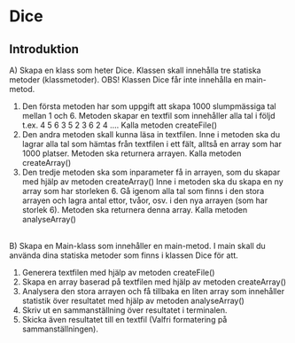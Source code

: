 # Dice
## Introduktion
A) Skapa en klass som heter Dice.
Klassen skall innehålla tre statiska metoder (klassmetoder).
OBS! Klassen Dice får inte innehålla en main-metod.
1. Den första metoden har som uppgift att skapa 1000 slumpmässiga tal mellan 1 och 6.
Metoden skapar en textfil som innehåller alla tal i följd t.ex. 4 5 6 3 5 2 3 6 2 4 ….
Kalla metoden createFile()
2. Den andra metoden skall kunna läsa in textfilen.
Inne i metoden ska du lagrar alla tal som hämtas från textfilen i ett fält,
alltså en array som har 1000 platser.
Metoden ska returnera arrayen.
Kalla metoden createArray()
3. Den tredje metoden ska som inparameter få in arrayen,
som du skapar med hjälp av metoden createArray()
Inne i metoden ska du skapa en ny array som har storleken 6.
Gå igenom alla tal som finns i den stora arrayen och lagra antal
ettor, tvåor, osv. i den nya arrayen (som har storlek 6).
Metoden ska returnera denna array.
Kalla metoden analyseArray() </br></br>


B) Skapa en Main-klass som innehåller en main-metod.
I main skall du använda dina statiska metoder som finns i klassen Dice för att.
1. Generera textfilen med hjälp av metoden createFile()
2. Skapa en array baserad på textfilen med hjälp av metoden createArray()
3. Analysera den stora arrayen och få tillbaka en liten array som innehåller statistik över
resultatet med hjälp av metoden analyseArray()
4. Skriv ut en sammanställning över resultatet i terminalen.
5. Skicka även resultatet till en textfil
(Valfri formatering på sammanställningen).
